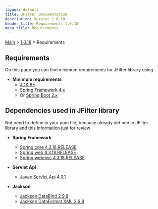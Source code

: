 ```yaml
---
layout: default
title: JFilter Documentation
description: Version 1.0.18
header_title: Requirements 1.0.18
menu_title: Requirements
---
```


[Main](../../index.MD) > [1.0.18](../index.MD) > Requirements

## Requirements
On this page you can find minimum requirements for JFilter library using

* **Minimum requirements**
  * [JDK 8+](https://www.oracle.com/technetwork/java/javase/downloads/jdk8-downloads-2133151.html)
  * [Spring Framework 4.x](https://docs.spring.io/spring/docs/4.3.18.RELEASE/spring-framework-reference/htmlsingle/)
  * Or [Spring Boot 2.x](https://docs.spring.io/spring-boot/docs/2.0.0.RELEASE/reference/htmlsingle/)

## Dependencies used in JFilter library
Not need to define in your pom file, because already defined in JFilter library and this information just for review

* **Spring Framework**
  * [Spring core 4.3.18.RELEASE](https://search.maven.org/artifact/org.springframework/spring-core/4.3.18.RELEASE/jar)
  * [Spring web 4.3.18.RELEASE](https://search.maven.org/artifact/org.springframework/spring-web/4.3.18.RELEASE/jar)
  * [Spring webmvc 4.3.18.RELEASE](https://search.maven.org/artifact/org.springframework/spring-webmvc/4.3.18.RELEASE/jar)

* **Servlet Api**
  * [Javax Servlet Api 4.0.1](https://search.maven.org/artifact/javax.servlet/javax.servlet-api/4.0.1/jar)

* **Jackson**
  * [Jackson DataBind 2.9.8](https://search.maven.org/artifact/com.fasterxml.jackson.core/jackson-databind/2.9.6/bundle)
  * [Jackson DataFormat XML 2.9.8](https://search.maven.org/artifact/com.fasterxml.jackson.dataformat/jackson-dataformat-xml/2.9.6/bundle)
  